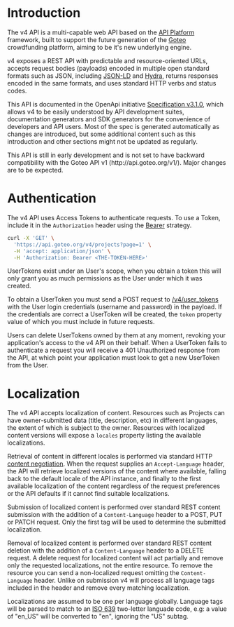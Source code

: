 # Introduction

The v4 API is a multi-capable web API based on the [API Platform](https://api-platform.com/) framework, built to support the future generation of the [Goteo](https://goteo.org) crowdfunding platform, aiming to be it's new underlying engine.

v4 exposes a REST API with predictable and resource-oriented URLs, accepts request bodies (payloads) encoded in multiple open standard formats such as JSON, including [JSON-LD](https://json-ld.org/) and [Hydra](https://www.hydra-cg.com/), returns responses encoded in the same formats, and uses standard HTTP verbs and status codes.

This API is documented in the OpenApi initiative [Specification v3.1.0](https://spec.openapis.org/oas/v3.1.0), which allows v4 to be easily understood by API development suites, documentation generators and SDK generators for the convenience of developers and API users. Most of the spec is generated automatically as changes are introduced, but some additional content such as this introduction and other sections might not be updated as regularly.

<span class="hl-yellow">
This API is still in early development and is not set to have backward compatibility with the Goteo API v1 (http://api.goteo.org/v1/). Major changes are to be expected.
</span>

# Authentication

The v4 API uses Access Tokens to authenticate requests. To use a Token, include it in the `Authorization` header using the [Bearer](https://swagger.io/docs/specification/authentication/bearer-authentication/) strategy.

```sh
curl -X 'GET' \
  'https://api.goteo.org/v4/projects?page=1' \
  -H 'accept: application/json' \
  -H 'Authorization: Bearer <THE-TOKEN-HERE>'
```

UserTokens exist under an User's scope, when you obtain a token this will only grant you as much permissions as the User under which it was created.

To obtain a UserToken you must send a POST request to [/v4/user_tokens](/v4/user_tokens) with the User login credentials (username and password) in the payload. If the credentials are correct a UserToken will be created, the `token` property value of which you must include in future requests.

Users can delete UserTokens owned by them at any moment, revoking your application's access to the v4 API on their behalf. When a UserToken fails to authenticate a request you will receive a 401 Unauthorized response from the API, at which point your application must look to get a new UserToken from the User.

# Localization

The v4 API accepts localization of content. Resources such as Projects can have owner-submitted data (title, description, etc) in different languages, the extent of which is subject to the owner. Resources with localized content versions will expose a `locales` property listing the available localizations.

Retrieval of content in different locales is performed via standard HTTP [content negotiation](https://developer.mozilla.org/en-US/docs/Web/HTTP/Content_negotiation). When the request supplies an `Accept-Language` header, the API will retrieve localized versions of the content where available, falling back to the default locale of the API instance, and finally to the first available localization of the content regardless of the request preferences or the API defaults if it cannot find suitable localizations.

Submission of localized content is performed over standard REST content submission with the addition of a `Content-Language` header to a POST, PUT or PATCH request. Only the first tag will be used to determine the submitted localization.

Removal of localized content is performed over standard REST content deletion with the addition of a `Content-Language` header to a DELETE request. A delete request for localized content will act partially and remove only the requested localizations, not the entire resource. To remove the resource you can send a non-localized request omitting the `Content-Language` header. Unlike on submission v4 will process all language tags included in the header and remove every matching localization.

Localizations are assumed to be one per language globally. Language tags will be parsed to match to an [ISO 639](https://en.wikipedia.org/wiki/List_of_ISO_639_language_codes) two-letter languade code, e.g: a value of "en_US" will be converted to "en", ignoring the "US" subtag.

